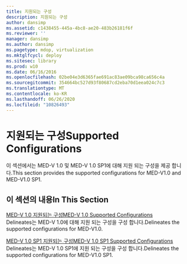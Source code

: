 ```yaml
---
title: 지원되는 구성
description: 지원되는 구성
author: dansimp
ms.assetid: c1438455-445a-4bc8-ae20-483b26181f6f
ms.reviewer: ''
manager: dansimp
ms.author: dansimp
ms.pagetype: mdop, virtualization
ms.mktglfcycl: deploy
ms.sitesec: library
ms.prod: w10
ms.date: 06/16/2016
ms.openlocfilehash: 02be04e3d6365fae691ac83ae09bca98ca656c4a
ms.sourcegitcommit: 354664bc527d93f80687cd2eba70d1eea024c7c3
ms.translationtype: MT
ms.contentlocale: ko-KR
ms.lasthandoff: 06/26/2020
ms.locfileid: "10826493"
---
```

# <span data-ttu-id="bfcd9-103">지원되는 구성</span><span class="sxs-lookup"><span data-stu-id="bfcd9-103">Supported Configurations</span></span>


<span data-ttu-id="bfcd9-104">이 섹션에서는 MED-V 1.0 및 MED-V 1.0 SP1에 대해 지원 되는 구성을 제공 합니다.</span><span class="sxs-lookup"><span data-stu-id="bfcd9-104">This section provides the supported configurations for MED-V1.0 and MED-V1.0 SP1.</span></span>

## <span data-ttu-id="bfcd9-105">이 섹션의 내용</span><span class="sxs-lookup"><span data-stu-id="bfcd9-105">In This Section</span></span>


<a href="" id="med-v-1-0-supported-configurations"></a>[<span data-ttu-id="bfcd9-106">MED-V 1.0 지원되는 구성</span><span class="sxs-lookup"><span data-stu-id="bfcd9-106">MED-V 1.0 Supported Configurations</span></span>](med-v-10-supported-configurationsmedv-10.md)  
<span data-ttu-id="bfcd9-107">Delineates는 MED-V 1.0에 대해 지원 되는 구성을 구성 합니다.</span><span class="sxs-lookup"><span data-stu-id="bfcd9-107">Delineates the supported configurations for MED-V1.0.</span></span>

<a href="" id="med-v-1-0-sp1-supported-configurations"></a>[<span data-ttu-id="bfcd9-108">MED-V 1.0 SP1 지원되는 구성</span><span class="sxs-lookup"><span data-stu-id="bfcd9-108">MED-V 1.0 SP1 Supported Configurations</span></span>](med-v-10-sp1-supported-configurationsmedv-10-sp1.md)  
<span data-ttu-id="bfcd9-109">Delineates는 MED-V 1.0 SP1에 지원 되는 구성을 구성 합니다.</span><span class="sxs-lookup"><span data-stu-id="bfcd9-109">Delineates the supported configurations for MED-V1.0 SP1.</span></span>

 

 





